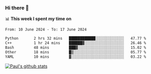 ### Hi there 👋

📊 **This week I spent my time on**
<!--START_SECTION:waka-->

```txt
From: 10 June 2024 - To: 17 June 2024

Python       2 hrs 32 mins   ████████████░░░░░░░░░░░░░   47.77 %
C++          1 hr 24 mins    ██████▓░░░░░░░░░░░░░░░░░░   26.46 %
Bash         48 mins         ███▓░░░░░░░░░░░░░░░░░░░░░   15.02 %
Other        18 mins         █▒░░░░░░░░░░░░░░░░░░░░░░░   05.77 %
YAML         10 mins         ▓░░░░░░░░░░░░░░░░░░░░░░░░   03.22 %
```

<!--END_SECTION:waka-->


[![Paul's github stats](https://github-readme-stats.vercel.app/api?username=mickeyouyou&theme=dracula&show_icons=true)](https://github.com/anuraghazra/github-readme-stats)
